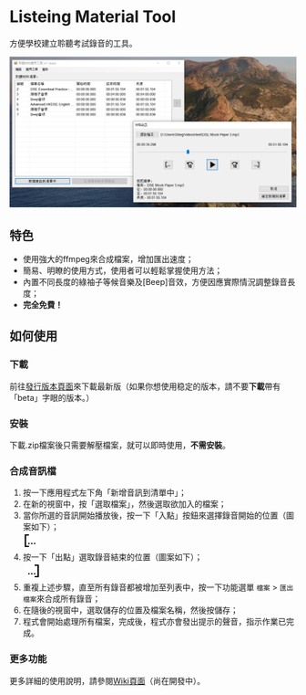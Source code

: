 # Listeing Material Tool
方便學校建立聆聽考試錄音的工具。

<p align="center"><img src="https://github.com/ShingZhanho/LMTool/blob/master/ReadmeRes/preview-image.png" alt="Preview Image of LMTool" width="800px"/></p>

## 特色
* 使用強大的ffmpeg來合成檔案，增加匯出速度；
* 簡易、明瞭的使用方式，使用者可以輕鬆掌握使用方法；
* 內置不同長度的綠袖子等候音樂及[Beep]音效，方便因應實際情況調整錄音長度；
* **完全免費！**

## 如何使用
### 下載
前往[發行版本頁面](https://github.com/ShingZhanho/LMTool/releases)來下載最新版（如果你想使用稳定的版本，請不要**下載**帶有「beta」字眼的版本。）

### 安裝
下載.zip檔案後只需要解壓檔案，就可以即時使用，**不需安裝**。

### 合成音訊檔
1. 按一下應用程式左下角「新增音訊到清單中」；
2. 在新的視窗中，按「選取檔案」，然後選取欲加入的檔案；
3. 當你所選的音訊開始播放後，按一下「入點」按鈕來選擇錄音開始的位置（圖案如下）；
<br/><img src="https://github.com/ShingZhanho/LMTool/blob/master/ReadmeRes/trim-in.png" alt="Trim In Icon" width="30px"/><br/>
4. 按一下「出點」選取錄音結束的位置（圖案如下）；
<br/><img src="https://github.com/ShingZhanho/LMTool/blob/master/ReadmeRes/trim-out.png" alt="Trim Out Icon" width="30px"/><br/>
5. 重複上述步驟，直至所有錄音都被增加至列表中，按一下功能選單 `檔案` > `匯出檔案`來合成所有錄音；
6. 在隨後的視窗中，選取儲存的位置及檔案名稱，然後按儲存；
7. 程式會開始處理所有檔案，完成後，程式亦會發出提示的聲音，指示作業已完成。

### 更多功能
更多詳細的使用說明，請參閱[Wiki頁面](https://github.com/ShingZhanho/LMTool/wiki)（尚在開發中）。
